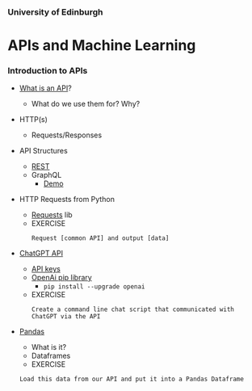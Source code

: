 ### University of Edinburgh 
# APIs and Machine Learning

### Introduction to APIs
- [What is an API](https://www.freecodecamp.org/news/what-is-an-api-in-english-please-b880a3214a82/)?
  - What do we use them for? Why?
- HTTP(s)
  - Requests/Responses
- API Structures
  - [REST](https://restful-api.dev/rest-fundamentals/#rest)
  - GraphQL
    - [Demo](https://countries.trevorblades.com/)
- HTTP Requests from Python
  - [Requests](https://pypi.org/project/requests/) lib
  - EXERCISE
    ```
    Request [common API] and output [data]
    ```
- [ChatGPT API](https://platform.openai.com/docs/quickstart?context=python)
  - [API keys](https://platform.openai.com/api-keys)
  - [OpenAi pip library](https://pypi.org/project/openai/)
    - `pip install --upgrade openai`
  - EXERCISE
    ```
    Create a command line chat script that communicated with ChatGPT via the API
    ```

- [Pandas](https://pandas.pydata.org/)
  - What is it?
  - Dataframes
  - EXERCISE
  ```
  Load this data from our API and put it into a Pandas Dataframe
  ```
